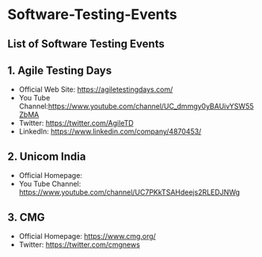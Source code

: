 # Software-Testing-Events
## List of Software Testing Events
## 1. Agile Testing Days

- Official Web Site: https://agiletestingdays.com/
- You Tube Channel:https://www.youtube.com/channel/UC_dmmgy0yBAUivYSW55ZbMA
- Twitter: https://twitter.com/AgileTD
- LinkedIn: https://www.linkedin.com/company/4870453/

## 2. Unicom India
- Official Homepage:
- You Tube Channel: https://www.youtube.com/channel/UC7PKkTSAHdeejs2RLEDJNWg

## 3. CMG
- Official Homepage: https://www.cmg.org/
- Twitter: https://twitter.com/cmgnews


